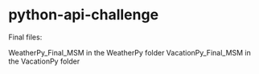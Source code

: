 # python-api-challenge

Final files:

WeatherPy_Final_MSM in the WeatherPy folder
VacationPy_Final_MSM in the VacationPy folder
